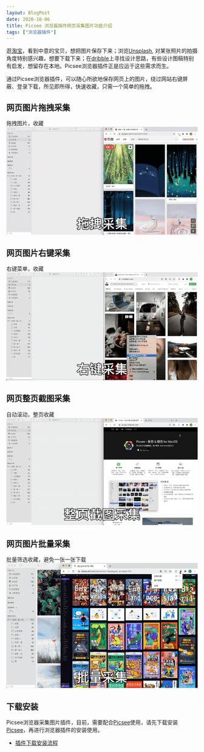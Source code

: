 ```yaml
---
layout: BlogPost
date: 2020-10-06
title: Picsee 浏览器插件网页采集图片功能介绍
tags: ["浏览器插件"]
---
```



逛[淘宝](https://www.taobao.com/)，看到中意的宝贝，想把图片保存下来；浏览[Unsplash](https://unsplash.com/), 对某张照片的拍摄角度特别感兴趣，想要下载下来；在[dribble](https://dribbble.com/)上寻找设计思路，有些设计图稿特别有启发，想留存在本地。Picsee浏览器插件正是应运于这些需求而生。<!-- more -->

通过Picsee浏览器插件，可以随心所欲地保存网页上的图片，绕过网站右键屏蔽、登录下载，所见即所得，快速收藏，只需一个简单的拖拽。


## 网页图片拖拽采集
拖拽图片，收藏
![拖拽采集](./images/Picsee_webExt_introduce/1-drag-collect.gif)

## 网页图片右键采集
右键菜单，收藏
![右键采集](./images/Picsee_webExt_introduce/2-right-collect.gif)

## 网页整页截图采集
自动滚动，整页收藏
![整页截图采集](./images/Picsee_webExt_introduce/3-long-snip-collect.gif)

## 网页图片批量采集
批量筛选收藏，避免一张一张下载
![批量采集](./images/Picsee_webExt_introduce/4-batch-collect.gif)

## 下载安装
Picsee浏览器采集图片插件，目前，需要配合[Picsee](https://picsee.chitaner.com)使用，请先下载安装[Picsee](https://picsee.chitaner.com)，再进行浏览器插件的安装使用。

- [插件下载安装流程](https://picsee.chitaner.com/webExtension)
